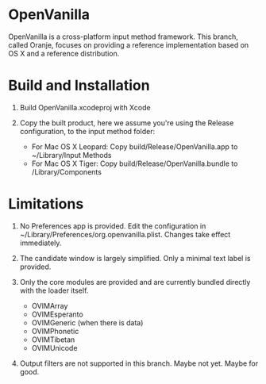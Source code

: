 OpenVanilla
===========

OpenVanilla is a cross-platform input method framework. This branch, called Oranje, focuses on providing a reference implementation based on OS X and a reference distribution.


Build and Installation
======================

1.  Build OpenVanilla.xcodeproj with Xcode
2.  Copy the built product, here we assume you're using the Release configuration, to the input method folder:

    *   For Mac OS X Leopard: Copy build/Release/OpenVanilla.app to ~/Library/Input Methods
    *   For Mac OS X Tiger: Copy build/Release/OpenVanilla.bundle to /Library/Components
    
Limitations
===========

1.  No Preferences app is provided. Edit the configuration in ~/Library/Preferences/org.openvanilla.plist. Changes take effect immediately.
2.  The candidate window is largely simplified. Only a minimal text label is provided.
3.  Only the core modules are provided and are currently bundled directly with the loader itself.

    *   OVIMArray
    *   OVIMEsperanto
    *   OVIMGeneric (when there is data)
    *   OVIMPhonetic
    *   OVIMTibetan
    *   OVIMUnicode
    
4.  Output filters are not supported in this branch. Maybe not yet. Maybe for good.
